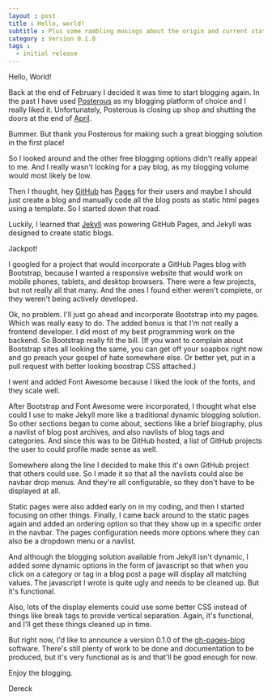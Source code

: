 ```yaml
---
layout : post
title : Hello, world!
subtitle : Plus some rambling musings about the origin and current state of gh-pages-blog
category : Version 0.1.0
tags :
  - initial release
---
```


Hello, World!

Back at the end of February I decided it was time to start blogging again. In the past I have used [Posterous](http://www.posterous.com) as my blogging platform of choice and I really liked it. Unfortunately, Posterous is closing up shop and shutting the doors at the end of [April](http://blog.posterous.com/thanks-from-posterous).

Bummer. But thank you Posterous for making such a great blogging solution in the first place!

So I looked around and the other free blogging options didn't really appeal to me. And I really wasn't looking for a pay blog, as my blogging volume would most likely be low.

Then I thought, hey [GitHub](http://www.github.com) has [Pages](http://pages.github.com/) for their users and maybe I should just create a blog and manually code all the blog posts as static html pages using a template. So I started down that road.

Luckily, I learned that [Jekyll](https://github.com/mojombo/jekyll) was powering GitHub Pages, and Jekyll was designed to create static blogs.

Jackpot!

I googled for a project that would incorporate a GitHub Pages blog with Bootstrap, because I wanted a responsive website that would work on mobile phones, tablets, and desktop browsers. There were a few projects, but not really all that many. And the ones I found either weren't complete, or they weren't being actively developed.

Ok, no problem. I'll just go ahead and incorporate Bootstrap into my pages. Which was really easy to do. The added bonus is that I'm not really a frontend developer. I did most of my best programming work on the backend. So Bootstrap really fit the bill. (If you want to complain about Bootstrap sites all looking the same, you can get off your soapbox right now and go preach your gospel of hate somewhere else. Or better yet, put in a pull request with better looking boostrap CSS attached.)

I went and added Font Awesome because I liked the look of the fonts, and they scale well.

After Bootstrap and Font Awesome were incorporated, I thought what else could I use to make Jekyll more like a traditional dynamic blogging solution. So other sections began to come about, sections like a brief biography, plus a navlist of blog post archives, and also navlists of blog tags and categories. And since this was to be GitHub hosted, a list of GitHub projects the user to could profile made sense as well.

Somewhere along the line I decided to make this it's own GitHub project that others could use. So I made it so that all the navlists could also be navbar drop menus. And they're all configurable, so they don't have to be displayed at all.

Static pages were also added early on in my coding, and then I started focusing on other things. Finally, I came back around to the static pages again and added an ordering option so that they show up in a specific order in the navbar. The pages configuration needs more options where they can also be a dropdown menu or a navlist.

And although the blogging solution available from Jekyll isn't dynamic, I added some dynamic options in the form of javascript so that when you click on a category or tag in a blog post a page will display all matching values. The javascript I wrote is quite ugly and needs to be cleaned up. But it's functional.

Also, lots of the display elements could use some better CSS instead of things like break tags to provide vertical separation. Again, it's functional, and I'll get these things cleaned up in time.

But right now, I'd like to announce a version 0.1.0 of the [gh-pages-blog](http://www.github.com/thedereck/gh-pages-blog/) software. There's still plenty of work to be done and documentation to be produced, but it's very functional as is and that'll be good enough for now.

Enjoy the blogging.

Dereck

